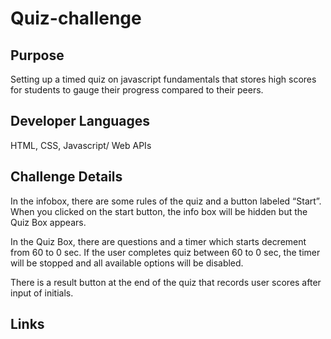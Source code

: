 # Quiz-challenge

## Purpose

Setting up a timed quiz on javascript fundamentals that stores high scores for students to gauge their progress compared to their peers.

## Developer Languages

HTML, CSS, Javascript/ Web APIs

## Challenge Details

In the infobox, there are some rules of the quiz and a button labeled “Start”. When you clicked on the start button, the info box will be hidden but the Quiz Box appears.

In the Quiz Box, there are questions and a timer which starts decrement from 60 to 0 sec. If the user completes quiz between 60 to 0 sec, the timer will be stopped and all available options will be disabled.

There is a result button at the end of the quiz that records user scores after input of initials.

## Links
